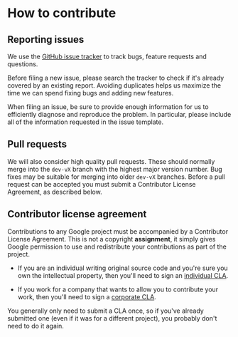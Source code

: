 # How to contribute #

## Reporting issues ##

We use the [GitHub issue tracker](https://github.com/google/ExoPlayer/issues)
to track bugs, feature requests and questions.

Before filing a new issue, please search the tracker to check if it's already
covered by an existing report. Avoiding duplicates helps us maximize the time we
can spend fixing bugs and adding new features.

When filing an issue, be sure to provide enough information for us to efficiently
diagnose and reproduce the problem. In particular, please include all of the
information requested in the issue template.

## Pull requests ##

We will also consider high quality pull requests. These should normally merge
into the `dev-vX` branch with the highest major version number. Bug fixes may
be suitable for merging into older `dev-vX` branches. Before a pull request can
be accepted you must submit a Contributor License Agreement, as described below.

[dev]: https://github.com/google/ExoPlayer/tree/dev

## Contributor license agreement ##

Contributions to any Google project must be accompanied by a Contributor
License Agreement. This is not a copyright **assignment**, it simply gives
Google permission to use and redistribute your contributions as part of the
project.

  * If you are an individual writing original source code and you're sure you
    own the intellectual property, then you'll need to sign an [individual
    CLA][].

  * If you work for a company that wants to allow you to contribute your work,
    then you'll need to sign a [corporate CLA][].

You generally only need to submit a CLA once, so if you've already submitted
one (even if it was for a different project), you probably don't need to do it
again.

[individual CLA]: https://developers.google.com/open-source/cla/individual
[corporate CLA]: https://developers.google.com/open-source/cla/corporate
